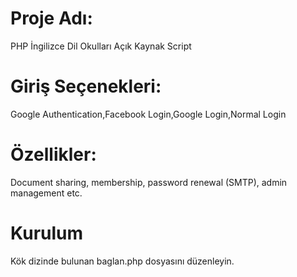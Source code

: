 # Proje Adı:
PHP İngilizce Dil Okulları Açık Kaynak Script 
# Giriş Seçenekleri:
Google Authentication,Facebook Login,Google Login,Normal Login
# Özellikler:
Document sharing, membership, password renewal (SMTP), admin management etc.
# Kurulum
Kök dizinde bulunan baglan.php dosyasını düzenleyin.
